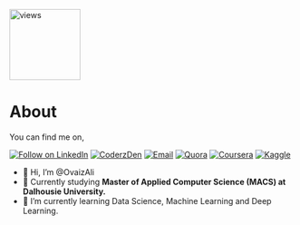 <a href="https://github.com/OvaizAli"><img alt="views" title="Github views" src="https://komarev.com/ghpvc/?username=OvaizAli&style=flat-square" width="125"/></a>

<h1 align="left">About</h1>

You can find me on,

<p align="left">
  <a href="https://www.linkedin.com/in/ovaiz-ali/"><img title="Follow on LinkedIn" src="https://img.shields.io/badge/LinkedIn-0077B5?style=for-the-badge&logo=linkedin&logoColor=white"/></a>
  <a href="https://bit.ly/CoderzDen "><img title="CoderzDen" src="https://img.shields.io/badge/YouTube-FF0000?style=for-the-badge&logo=youtube&logoColor=white"/></a>
  <a href="mailto:ovaizali123@gmail.com"><img title="Email" src="https://img.shields.io/badge/Gmail-D14836?style=for-the-badge&logo=gmail&logoColor=white"/></a>
  <a href="https://www.quora.com/profile/Ovaiz-Ali"><img title="Quora" src="https://img.shields.io/badge/Quora-B92B27?style=for-the-badge&logo=quora&logoColor=fff"/></a>
  <a href="https://www.coursera.org/user/74a7f75d3bef1429e014f584adb49625"><img title="Coursera" src="https://img.shields.io/badge/Coursera-0056D2?style=for-the-badge&logo=coursera&logoColor=fff"/></a>
  <a href="https://www.kaggle.com/ovaizali"><img title="Kaggle" src="https://img.shields.io/badge/Kaggle-20BEFF?style=for-the-badge&logo=kaggle&logoColor=fff"/></a>  
  
</p>


- 👋 Hi, I’m @OvaizAli
- 🏫 Currently studying **Master of Applied Computer Science (MACS) at Dalhousie University.**
- 🌱 I’m currently learning Data Science, Machine Learning and Deep Learning.


